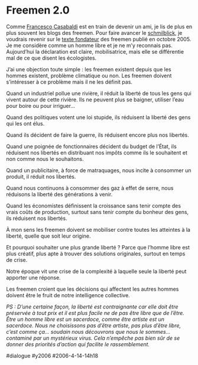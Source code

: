 # Freemen 2.0

Comme [Francesco Casabaldi](http://francescocasabaldi.typepad.com/) est en train de devenir un ami, je lis de plus en plus souvent les blogs des freemen. Pour faire avancer le [schmilblick](http://fr.wikipedia.org/wiki/Schmilblick), je voudrais revenir sur le [texte fondateur](http://blpwebzine.blogs.com/champg/2005/10/freemen.html) des freemen publié en octobre 2005. Je me considère comme un homme libre et je ne m’y reconnais pas. Aujourd’hui la déclaration est claire, mobilisatrice, mais elle se différentie mal de ce que disent les écologistes.

J’ai une objection toute simple : les freemen existent depuis que les hommes existent, problème climatique ou non. Les freemen doivent s’intéresser à ce problème mais il ne les définit pas.

Quand un industriel pollue une rivière, il réduit la liberté de tous les gens qui vivent autour de cette rivière. Ils ne peuvent plus se baigner, utiliser l’eau pour boire ou pour irriguer...

Quand des politiques votent une loi stupide, ils réduisent la liberté des gens qui les ont élus.

Quand ils décident de faire la guerre, ils réduisent encore plus nos libertés.

Quand une poignée de fonctionnaires décident du budget de l’État, ils réduisent nos libertés en distribuant nos impôts comme ils le souhaitent et non comme nous le souhaitons.

Quand un publicitaire, à force de matraquages, nous incite à consommer un produit, il réduit nos libertés.

Quand nous continuons à consommer des gaz à effet de serre, nous réduisons la liberté des générations à venir.

Quand les économistes définissent la croissance sans tenir compte des vrais coûts de production, surtout sans tenir compte du bonheur des gens, ils réduisent nos libertés.

À mon sens les freemen doivent se mobiliser contre toutes les atteintes à la liberté, quelle que soit leur origine.

Et pourquoi souhaiter une plus grande liberté ? Parce que l’homme libre est plus créatif, plus apte à trouver des solutions originales, surtout en temps de crise.

Notre époque vit une crise de la complexité à laquelle seule la liberté peut apporter une réponse.

Les freemen croient que les décisions qui affectent les autres hommes doivent être le fruit de notre intelligence collective.

*PS : D’une certaine façon, la liberté est contraignante car elle doit être préservée à tout prix et il est plus facile ne de pas être libre que de l’être. Être un homme libre est un sacerdoce, comme être artiste est un sacerdoce. Nous ne choisissons pas d’être artiste, pas plus d’être libre, c’est comme ça… soudain nous découvrons que nous le sommes… contaminé par un mystérieux virus. Cela n’empêche pas bien sûr de se donner des priorités d’action qui facilite le rassemblement.*

#dialogue #y2006 #2006-4-14-14h18
